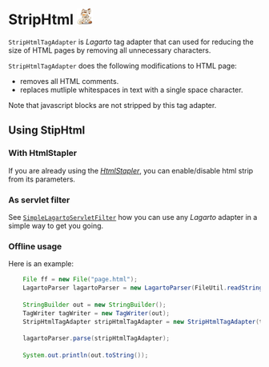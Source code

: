 # StripHtml ![StripHtml](striphtml.png)

`StripHtmlTagAdapter` is *Lagarto* tag adapter that can used for
reducing the size of HTML pages by removing all unnecessary characters.

`StripHtmlTagAdapter` does the following modifications to HTML page:

* removes all HTML comments.
* replaces mutliple whitespaces in text with a single space character.

Note that javascript blocks are not stripped by this tag adapter.

## Using StipHtml

### With HtmlStapler

If you are already using the
[*HtmlStapler*](/doc/htmlstapler/setup.html), you can enable/disable
html strip from its parameters.

### As servlet filter

See
[`SimpleLagartoServletFilter`](lagarto-parser.html#lagartoservletfilter)
how you can use any *Lagarto* adapter in a simple way to get you going.

### Offline usage

Here is an example:

~~~~~ java
    File ff = new File("page.html");
    LagartoParser lagartoParser = new LagartoParser(FileUtil.readString(ff));

    StringBuilder out = new StringBuilder();
    TagWriter tagWriter = new TagWriter(out);
    StripHtmlTagAdapter stripHtmlTagAdapter = new StripHtmlTagAdapter(tagWriter);

    lagartoParser.parse(stripHtmlTagAdapter);

    System.out.println(out.toString());
~~~~~
